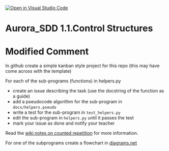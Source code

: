 [![Open in Visual Studio Code](https://classroom.github.com/assets/open-in-vscode-f059dc9a6f8d3a56e377f745f24479a46679e63a5d9fe6f495e02850cd0d8118.svg)](https://classroom.github.com/online_ide?assignment_repo_id=5988369&assignment_repo_type=AssignmentRepo)
# Aurora_SDD 1.1.Control Structures
# Modified Comment

In github create a simple kanban style project for this repo (this may have come across with the template)

For each of the sub-programs (functions) in helpers.py
- create an issue describing the task (use the docstring of the function as a guide)
- add a pseudocode algorithm for the sub-program in `docs/helpers.pseudo`
- write a test for the sub-program in `test_helpers.py`
- edit the sub-program in `helpers.py` until it passes the test
- mark your issue as done and notify your teacher

Read the [wiki notes on counted repetition](https://github.com/AuroraCollegeSDD/12SDD20_Course_Information/wiki/9.2.3-Implementation-of-software-solution) for more information.

For one of the subprograms create a flowchart in [diagrams.net](https://www.diagrams.net/)
